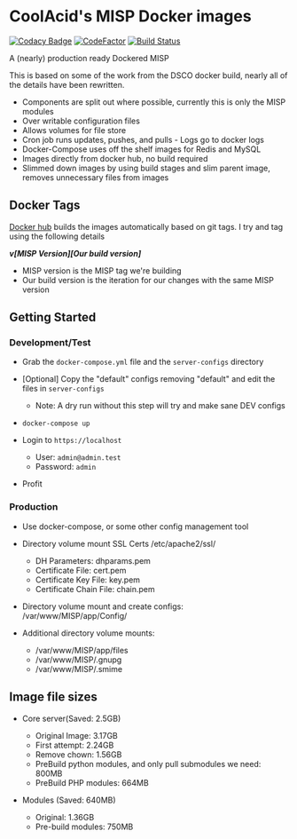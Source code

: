 # CoolAcid's MISP Docker images

[![Codacy Badge](https://api.codacy.com/project/badge/Grade/e9b0c08774a84b9e8e0454f3ac83651f)](https://app.codacy.com/manual/coolacid/docker-misp?utm_source=github.com&utm_medium=referral&utm_content=coolacid/docker-misp&utm_campaign=Badge_Grade_Dashboard)
[![CodeFactor](https://www.codefactor.io/repository/github/coolacid/docker-misp/badge/master)](https://www.codefactor.io/repository/github/coolacid/docker-misp/overview/master)
[![Build Status](https://travis-ci.org/coolacid/docker-misp.svg?branch=master)](https://travis-ci.org/coolacid/docker-misp)

A (nearly) production ready Dockered MISP

This is based on some of the work from the DSCO docker build, nearly all of the details have been rewritten.

-   Components are split out where possible, currently this is only the MISP modules
-   Over writable configuration files
-   Allows volumes for file store
-   Cron job runs updates, pushes, and pulls - Logs go to docker logs
-   Docker-Compose uses off the shelf images for Redis and MySQL
-   Images directly from docker hub, no build required
-   Slimmed down images by using build stages and slim parent image, removes unnecessary files from images

## Docker Tags

[Docker hub](https://hub.docker.com/r/coolacid/docker-misp) builds the images automatically based on git tags. I try and tag using the following details

***v\[MISP Version]\[Our build version]***

-   MISP version is the MISP tag we're building
-   Our build version is the iteration for our changes with the same MISP version

## Getting Started

### Development/Test

-   Grab the `docker-compose.yml` file and the `server-configs` directory

-   \[Optional] Copy the "default" configs removing "default" and edit the files in `server-configs`
    -   Note: A dry run without this step will try and make sane DEV configs

-   `docker-compose up`

-   Login to `https://localhost`
    -   User: `admin@admin.test`
    -   Password: `admin`

-   Profit

### Production
-   Use docker-compose, or some other config management tool

-   Directory volume mount SSL Certs /etc/apache2/ssl/
    -   DH Parameters: dhparams.pem
    -   Certificate File: cert.pem
    -   Certificate Key File: key.pem
    -   Certificate Chain File: chain.pem

-   Directory volume mount and create configs: /var/www/MISP/app/Config/

-   Additional directory volume mounts:
    -   /var/www/MISP/app/files
    -   /var/www/MISP/.gnupg
    -   /var/www/MISP/.smime

## Image file sizes

-   Core server(Saved: 2.5GB)
    -   Original Image: 3.17GB
    -   First attempt: 2.24GB
    -   Remove chown: 1.56GB
    -   PreBuild python modules, and only pull submodules we need: 800MB
    -   PreBuild PHP modules: 664MB

-   Modules (Saved: 640MB)
    -   Original: 1.36GB
    -   Pre-build modules: 750MB
